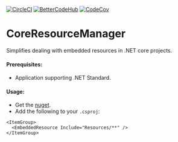 [![CircleCI](https://circleci.com/gh/CptWesley/CoreResourceManager.svg?style=shield)](https://circleci.com/gh/CptWesley/CoreResourceManager)
[![BetterCodeHub](https://bettercodehub.com/edge/badge/CptWesley/CoreResourceManager?branch=master)](https://bettercodehub.com/results/CptWesley/CoreResourceManager)
[![CodeCov](https://codecov.io/gh/CptWesley/CoreResourceManager/branch/master/graph/badge.svg)](https://codecov.io/gh/CptWesley/CoreResourceManager/)

# CoreResourceManager
Simplifies dealing with embedded resources in .NET core projects.

#### Prerequisites:
- Application supporting .NET Standard.

#### Usage:
- Get the [nuget](https://www.nuget.org/packages/CoreResourceManager/).
- Add the following to your `.csproj`:
```
<ItemGroup>
  <EmbeddedResource Include="Resources/**" />
</ItemGroup>
```